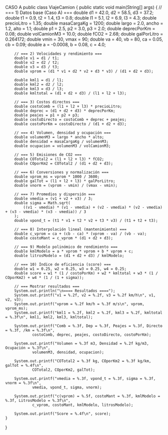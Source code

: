 CASO A
public class ViajeCamion {
    public static void main(String[] args) {
        // === 1) Datos base (Caso A) ===
        double d1 = 42.0, d2 = 58.5, d3 = 37.2;
        double t1 = 0.9, t2 = 1.4, t3 = 0.8;
        double l1 = 5.1, l2 = 6.9, l3 = 4.3;
        double precioLitro = 1.35;
        double masaCargaKg = 1200;
        double largo = 2.0, ancho = 1.2, alto = 1.1;
        double p1 = 2.5, p2 = 3.0, p3 = 2.0;
        double deprecPorKm = 0.08;
        double volCamionM3 = 10.0;
        double fCO2 = 2.68;
        double galPorLitro = 0.264172;
        double vmin = 30, vmax = 90;
        double va = 40, vb = 80, ca = 0.05, cb = 0.09;
        double a = -0.0008, b = 0.08, c = 4.0;

        // === 2) Velocidades y rendimiento ===
        double v1 = d1 / t1;
        double v2 = d2 / t2;
        double v3 = d3 / t3;
        double vprom = (d1 * v1 + d2 * v2 + d3 * v3) / (d1 + d2 + d3);

        double kml1 = d1 / l1;
        double kml2 = d2 / l2;
        double kml3 = d3 / l3;
        double kmltotal = (d1 + d2 + d3) / (l1 + l2 + l3);

        // === 3) Costos directos ===
        double costoComb = (l1 + l2 + l3) * precioLitro;
        double deprec = (d1 + d2 + d3) * deprecPorKm;
        double peajes = p1 + p2 + p3;
        double costoDirecto = costoComb + deprec + peajes;
        double costoPorKm = costoDirecto / (d1 + d2 + d3);

        // === 4) Volumen, densidad y ocupación ===
        double volumenM3 = largo * ancho * alto;
        double densidad = masaCargaKg / volumenM3;
        double ocupacion = volumenM3 / volCamionM3;

        // === 5) Emisiones de CO2 ===
        double COTotal2 = (l1 + l2 + l3) * fCO2;
        double COporKm2 = COTotal2 / (d1 + d2 + d3);

        // === 6) Conversiones y normalización ===
        double vprom_ms = vprom * 1000 / 3600;
        double galTot = (l1 + l2 + l3) * galPorLitro;
        double vnorm = (vprom - vmin) / (vmax - vmin);

        // === 7) Promedios y dispersión ===
        double vmedia = (v1 + v2 + v3) / 3;
        double sigma = Math.sqrt(
            ((v1 - vmedia) * (v1 - vmedia) + (v2 - vmedia) * (v2 - vmedia) + (v3 - vmedia) * (v3 - vmedia)) / 3
        );
        double vpond_t = (t1 * v1 + t2 * v2 + t3 * v3) / (t1 + t2 + t3);

        // === 8) Interpolación lineal (mantenimiento) ===
        double c_vprom = ca + (cb - ca) * (vprom - va) / (vb - va);
        double costoMant = c_vprom * (d1 + d2 + d3);

        // === 9) Modelo polinómico de rendimiento ===
        double kmlModelo = a * vprom * vprom + b * vprom + c;
        double litrosModelo = (d1 + d2 + d3) / kmlModelo;

        // === 10) Índice de eficiencia (score) ===
        double w1 = 0.25, w2 = 0.25, w3 = 0.25, w4 = 0.25;
        double score = w1 * (1 / costoPorKm) + w2 * kmltotal + w3 * (1 / COporKm2) + w4 * (1 / (1 + sigma));

        // === Mostrar resultados ===
        System.out.println("\n==== Resultados ====");
        System.out.printf("v1 = %.2f, v2 = %.2f, v3 = %.2f km/h\n", v1, v2, v3);
        System.out.printf("vprom = %.2f km/h = %.3f m/s\n", vprom, vprom_ms);
        System.out.printf("kml1 = %.2f, kml2 = %.2f, kml3 = %.2f, kmltotal = %.3f\n", kml1, kml2, kml3, kmltotal);

        System.out.printf("Comb = %.3f, Dep = %.3f, Peajes = %.3f, Directo = %.3f, /km = %.3f\n",
                costoComb, deprec, peajes, costoDirecto, costoPorKm);

        System.out.printf("Volumen = %.3f m3, Densidad = %.2f kg/m3, Ocupación = %.3f\n",
                volumenM3, densidad, ocupacion);

        System.out.printf("COTotal2 = %.3f kg, COporKm2 = %.3f kg/km, galTot = %.4f\n",
                COTotal2, COporKm2, galTot);

        System.out.printf("vmedia = %.3f, vpond_t = %.3f, sigma = %.3f, vnorm = %.3f\n",
                vmedia, vpond_t, sigma, vnorm);

        System.out.printf("c(vprom) = %.5f, costoMant = %.3f, kmlModelo = %.3f, LitrosModelo = %.3f\n",
                c_vprom, costoMant, kmlModelo, litrosModelo);

        System.out.printf("Score = %.4f\n", score);
    }
}
